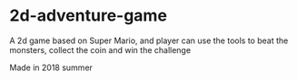 # 2d-adventure-game

A 2d game based on Super Mario, and player can use the tools to beat the monsters, collect the coin and win the challenge

Made in 2018 summer
